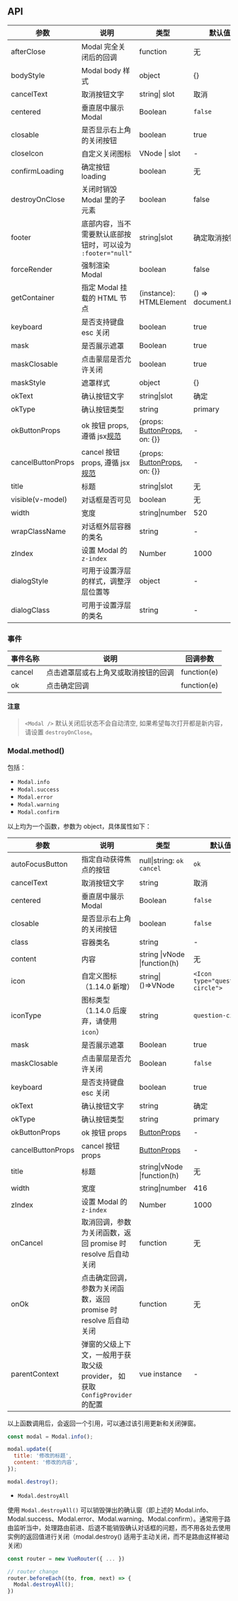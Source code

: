 ## API

| 参数 | 说明 | 类型 | 默认值 | 版本 |
| --- | --- | --- | --- | --- |
| afterClose | Modal 完全关闭后的回调 | function | 无 |  |
| bodyStyle | Modal body 样式 | object | {} |  |
| cancelText | 取消按钮文字 | string\| slot | 取消 |  |
| centered | 垂直居中展示 Modal | Boolean | `false` |  |
| closable | 是否显示右上角的关闭按钮 | boolean | true |  |
| closeIcon | 自定义关闭图标 | VNode \| slot | - | 1.5.0 |
| confirmLoading | 确定按钮 loading | boolean | 无 |  |
| destroyOnClose | 关闭时销毁 Modal 里的子元素 | boolean | false |  |
| footer | 底部内容，当不需要默认底部按钮时，可以设为 `:footer="null"` | string\|slot | 确定取消按钮 |  |
| forceRender | 强制渲染 Modal | boolean | false |  |
| getContainer | 指定 Modal 挂载的 HTML 节点 | (instance): HTMLElement | () => document.body |  |
| keyboard | 是否支持键盘 esc 关闭 | boolean | true |  |
| mask | 是否展示遮罩 | Boolean | true |  |
| maskClosable | 点击蒙层是否允许关闭 | boolean | true |  |
| maskStyle | 遮罩样式 | object | {} |  |
| okText | 确认按钮文字 | string\|slot | 确定 |  |
| okType | 确认按钮类型 | string | primary |  |
| okButtonProps | ok 按钮 props, 遵循 jsx[规范](https://github.com/vuejs/babel-plugin-transform-vue-jsx#difference-from-react-jsx) | {props: [ButtonProps](/components/button/#API), on: {}} | - |  |
| cancelButtonProps | cancel 按钮 props, 遵循 jsx[规范](https://github.com/vuejs/babel-plugin-transform-vue-jsx#difference-from-react-jsx) | {props: [ButtonProps](/components/button/#API), on: {}} | - |  |
| title | 标题 | string\|slot | 无 |  |
| visible(v-model) | 对话框是否可见 | boolean | 无 |  |
| width | 宽度 | string\|number | 520 |  |
| wrapClassName | 对话框外层容器的类名 | string | - |  |
| zIndex | 设置 Modal 的 `z-index` | Number | 1000 |  |
| dialogStyle | 可用于设置浮层的样式，调整浮层位置等 | object | - | 1.6.1 |
| dialogClass | 可用于设置浮层的类名 | string | - | 1.6.1 |

### 事件

| 事件名称 | 说明                                 | 回调参数    |
| -------- | ------------------------------------ | ----------- |
| cancel   | 点击遮罩层或右上角叉或取消按钮的回调 | function(e) |
| ok       | 点击确定回调                         | function(e) |

#### 注意

> `<Modal />` 默认关闭后状态不会自动清空, 如果希望每次打开都是新内容，请设置 `destroyOnClose`。

### Modal.method()

包括：

- `Modal.info`
- `Modal.success`
- `Modal.error`
- `Modal.warning`
- `Modal.confirm`

以上均为一个函数，参数为 object，具体属性如下：

| 参数 | 说明 | 类型 | 默认值 | 版本 |
| --- | --- | --- | --- | --- |
| autoFocusButton | 指定自动获得焦点的按钮 | null\|string: `ok` `cancel` | `ok` |  |
| cancelText | 取消按钮文字 | string | 取消 |  |
| centered | 垂直居中展示 Modal | Boolean | `false` |  |
| closable | 是否显示右上角的关闭按钮 | boolean | `false` |  |
| class | 容器类名 | string | - |  |
| content | 内容 | string \|vNode \|function(h) | 无 |  |
| icon | 自定义图标（1.14.0 新增） | string\|()=>VNode | `<Icon type="question-circle">` |  |
| iconType | 图标类型（1.14.0 后废弃，请使用 `icon`） | string | `question-circle` |  |
| mask | 是否展示遮罩 | Boolean | true |  |
| maskClosable | 点击蒙层是否允许关闭 | Boolean | `false` |  |
| keyboard | 是否支持键盘 esc 关闭 | boolean | true |  |
| okText | 确认按钮文字 | string | 确定 |  |
| okType | 确认按钮类型 | string | primary |  |
| okButtonProps | ok 按钮 props | [ButtonProps](/components/button) | - |  |
| cancelButtonProps | cancel 按钮 props | [ButtonProps](/components/button) | - |  |
| title | 标题 | string\|vNode \|function(h) | 无 |  |
| width | 宽度 | string\|number | 416 |  |
| zIndex | 设置 Modal 的 `z-index` | Number | 1000 |  |
| onCancel | 取消回调，参数为关闭函数，返回 promise 时 resolve 后自动关闭 | function | 无 |  |
| onOk | 点击确定回调，参数为关闭函数，返回 promise 时 resolve 后自动关闭 | function | 无 |  |
| parentContext | 弹窗的父级上下文，一般用于获取父级 provider， 如获取 `ConfigProvider` 的配置 | vue instance | - | 1.4.11 |

以上函数调用后，会返回一个引用，可以通过该引用更新和关闭弹窗。

```jsx
const modal = Modal.info();

modal.update({
  title: '修改的标题',
  content: '修改的内容',
});

modal.destroy();
```

- `Modal.destroyAll`

使用 `Modal.destroyAll()` 可以销毁弹出的确认窗（即上述的 Modal.info、Modal.success、Modal.error、Modal.warning、Modal.confirm）。通常用于路由监听当中，处理路由前进、后退不能销毁确认对话框的问题，而不用各处去使用实例的返回值进行关闭（modal.destroy() 适用于主动关闭，而不是路由这样被动关闭）

```jsx
const router = new VueRouter({ ... })

// router change
router.beforeEach((to, from, next) => {
  Modal.destroyAll();
})
```
